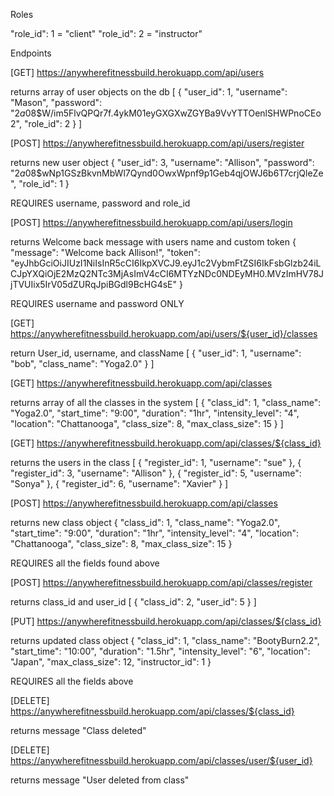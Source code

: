 Roles

"role_id": 1 = "client"
"role_id": 2 = "instructor"

Endpoints

[GET] https://anywherefitnessbuild.herokuapp.com/api/users

returns array of user objects on the db
[
{
"user_id": 1,
"username": "Mason",
"password": "$2a$08$W/im5FlvQPQr7f.4ykM01eyGXGXwZGYBa9VvYTTOenlSHWPnoCEo2",
"role_id": 2
}
]

[POST] https://anywherefitnessbuild.herokuapp.com/api/users/register

returns new user object
{
"user_id": 3,
"username": "Allison",
"password": "$2a$08$wNp1GSzBkvnMbWl7Qynd0OwxWpnf9p1Geb4qjOWJ6b6T7crjQleZe",
"role_id": 1
}

REQUIRES username, password and role_id

[POST] https://anywherefitnessbuild.herokuapp.com/api/users/login

returns Welcome back message with users name and custom token
{
"message": "Welcome back Allison!",
"token": "eyJhbGciOiJIUzI1NiIsInR5cCI6IkpXVCJ9.eyJ1c2VybmFtZSI6IkFsbGlzb24iLCJpYXQiOjE2MzQ2NTc3MjAsImV4cCI6MTYzNDc0NDEyMH0.MVzImHV78JjTVUIix5IrV05dZURqJpiBGdl9BcHG4sE"
}

REQUIRES username and password ONLY

[GET] https://anywherefitnessbuild.herokuapp.com/api/users/${user_id}/classes

return User_id, username, and className
[
{
"user_id": 1,
"username": "bob",
"class_name": "Yoga2.0"
}
]

[GET] https://anywherefitnessbuild.herokuapp.com/api/classes

returns array of all the classes in the system
[
{
"class_id": 1,
"class_name": "Yoga2.0",
"start_time": "9:00",
"duration": "1hr",
"intensity_level": "4",
"location": "Chattanooga",
"class_size": 8,
"max_class_size": 15
}
]

[GET] https://anywherefitnessbuild.herokuapp.com/api/classes/${class_id}

returns the users in the class
[
{
"register_id": 1,
"username": "sue"
},
{
"register_id": 3,
"username": "Allison"
},
{
"register_id": 5,
"username": "Sonya"
},
{
"register_id": 6,
"username": "Xavier"
}
]

[POST] https://anywherefitnessbuild.herokuapp.com/api/classes

returns new class object
{
"class_id": 1,
"class_name": "Yoga2.0",
"start_time": "9:00",
"duration": "1hr",
"intensity_level": "4",
"location": "Chattanooga",
"class_size": 8,
"max_class_size": 15
}

REQUIRES all the fields found above

[POST] https://anywherefitnessbuild.herokuapp.com/api/classes/register

returns class_id and user_id
[
{
"class_id": 2,
"user_id": 5
}
]

[PUT] https://anywherefitnessbuild.herokuapp.com/api/classes/${class_id}

returns updated class object
{
"class_id": 1,
"class_name": "BootyBurn2.2",
"start_time": "10:00",
"duration": "1.5hr",
"intensity_level": "6",
"location": "Japan",
"max_class_size": 12,
"instructor_id": 1
}

REQUIRES all the fields above

[DELETE] https://anywherefitnessbuild.herokuapp.com/api/classes/${class_id}

returns message "Class deleted"

[DELETE] https://anywherefitnessbuild.herokuapp.com/api/classes/user/${user_id}

returns message "User deleted from class"
